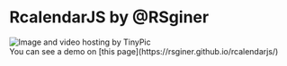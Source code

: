 # RcalendarJS by @RSginer
<img src="http://i64.tinypic.com/2w7h00i.png" border="0" alt="Image and video hosting by TinyPic">
<br>
You can see a demo on [this page](https://rsginer.github.io/rcalendarjs/)
